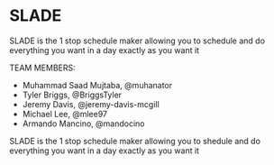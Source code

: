# SLADE
SLADE is the 1 stop schedule maker allowing you to schedule and do everything you want in a day exactly as you want it


TEAM MEMBERS:

- Muhammad Saad Mujtaba, @muhanator
- Tyler Briggs, @BriggsTyler
- Jeremy Davis, @jeremy-davis-mcgill
- Michael Lee, @mlee97
- Armando Mancino, @mandocino


SLADE is the 1 stop schedule maker allowing you to shedule and do everything you want in a day exactly as you want it
